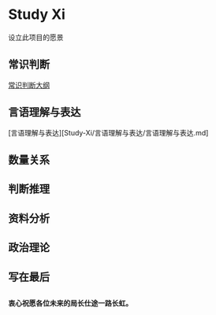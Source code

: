 # Study Xi
设立此项目的愿景

## 常识判断
[常识判断大纲](Study-Xi/常识判断/常识判断.md)
## 言语理解与表达
[言语理解与表达][Study-Xi/言语理解与表达/言语理解与表达.md]
## 数量关系

## 判断推理

## 资料分析

## 政治理论

## 写在最后

##  
**衷心祝愿各位未来的局长仕途一路长虹。**


[def]: Study-Xi\言语理解与表达\言语理解与表达.md